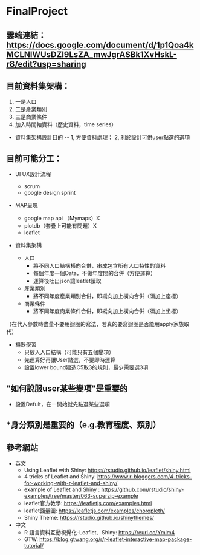 # FinalProject
## 雲端連結：https://docs.google.com/document/d/1p1Qoa4kMCLNlWUsDZI9LsZA_mwJgrASBk1XvHskL-r8/edit?usp=sharing

## 目前資料集架構：
1. 一是人口
2. 二是產業類別
3. 三是商業條件
4. 加入時間軸資料（歷史資料，time series）
* 資料集架構設計目的 -- 1, 方便資料處理； 2, 利於設計可供user點選的選項

## 目前可能分工：
* UI UX設計流程
  * scrum 
  * google design sprint

* MAP呈現
  * google map api （Mymaps）X
  * plotdb（套疊上可能有問題）X
  * leaflet 
  
* 資料集架構
  * 人口
    * 將不同人口結構橫向合併，串成包含所有人口特性的資料
    * 每個年度一個Data，不做年度間的合併（方便運算）
    * 運算後吐出json讓leatlet讀取
  * 產業類別
    * 將不同年度產業類別合併，即縱向加上橫向合併（須加上座標）
  * 商業條件
    * 將不同年度商業條件合併，即縱向加上橫向合併（須加上坐標）

（在代入參數時盡量不要用迴圈的寫法，若真的要寫迴圈是否能用apply家族取代）

* 機器學習
  * 只放入人口結構（可能只有五個變項）
  * 先運算好再讓User點選，不要即時運算
  * 設置lower bound建造C5取3的規則，最少需要選3項

## "如何說服user某些變項"是重要的
* 設置Defult，在一開始就先點選某些選項
## *身分類別是重要的（e.g.教育程度、類別）

## 參考網站
* 英文
  * Using Leaflet with Shiny: https://rstudio.github.io/leaflet/shiny.html
  * 4 tricks of Leaflet and Shiny: https://www.r-bloggers.com/4-tricks-for-working-with-r-leaflet-and-shiny/
  * example of Leaflet and Shiny : https://github.com/rstudio/shiny-examples/tree/master/063-superzip-example
  * leaflet官方教學: https://leafletjs.com/examples.html
  * leaflet面量圖: https://leafletjs.com/examples/choropleth/
  * Shiny Theme: https://rstudio.github.io/shinythemes/
* 中文
  * R 語言資料互動視覺化-Leaflet、Shiny: https://reurl.cc/Ymlm4
  * GTW:  https://blog.gtwang.org/r/r-leaflet-interactive-map-package-tutorial/
